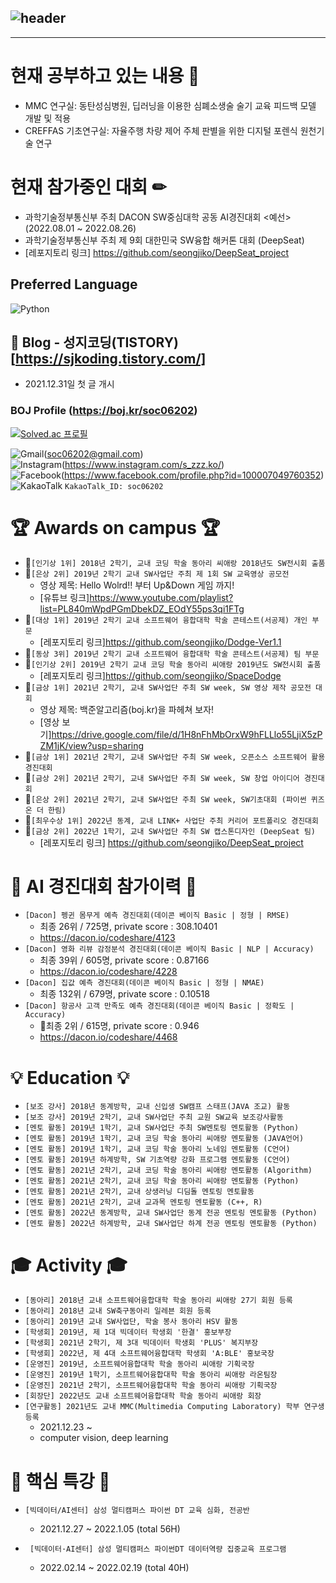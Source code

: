 ![header](https://capsule-render.vercel.app/api?type=waving&color=auto&height=300&section=header&text=SEONGJI-KO&fontSize=90&animation=fadeIn&fontAlignY=38&desc=Let's%20get%20it!%20:\)%20Hi%20There!&descAlignY=51&descAlign=62)
---

---
                                                
<!---
SeongjiGo/SeongjiGo is a ✨ special ✨ repository because its `README.md` (this file) appears on your GitHub profile.
You can click the Preview link to take a look at your changes.
--->

# 현재 공부하고 있는 내용 📓
- MMC 연구실: 동탄성심병원, 딥러닝을 이용한 심폐소생술 술기 교육 피드백 모델 개발 및 적용
- CREFFAS 기초연구실: 자율주행 차량 제어 주체 판별을 위한 디지털 포렌식 원천기술 연구


# 현재 참가중인 대회 ✏
 - 과학기술정부통신부 주최 DACON SW중심대학 공동 AI경진대회 <예선> (2022.08.01 ~ 2022.08.26)
 - 과학기술정부통신부 주최 제 9회 대한민국 SW융합 해커톤 대회 (DeepSeat)
  - [레포지토리 링크] https://github.com/seongjiko/DeepSeat_project
## Preferred Language
![Python](https://img.shields.io/badge/python-3670A0?style=for-the-badge&logo=python&logoColor=ffdd54)

## 📝 Blog - 성지코딩(TISTORY) [https://sjkoding.tistory.com/]
- 2021.12.31일 첫 글 개시 

### BOJ Profile (https://boj.kr/soc06202)
[![Solved.ac
프로필](http://mazassumnida.wtf/api/v2/generate_badge?boj=soc06202)](https://solved.ac/soc06202)

![Gmail](https://img.shields.io/badge/Gmail-D14836?style=for-the-badge&logo=gmail&logoColor=white)(soc06202@gmail.com)</br>
![Instagram](https://img.shields.io/badge/s_zzz.ko-%23E4405F.svg?style=for-the-badge&logo=Instagram&logoColor=white)(https://www.instagram.com/s_zzz.ko/)</br>
![Facebook](https://img.shields.io/badge/Facebook-%231877F2.svg?style=for-the-badge&logo=Facebook&logoColor=white)(https://www.facebook.com/profile.php?id=100007049760352)</br>
![KakaoTalk](https://img.shields.io/badge/kakaotalk-ffcd00.svg?style=for-the-badge&logo=kakaotalk&logoColor=000000) `KakaoTalk_ID: soc06202`</br>

<!---[![Anurag's GitHub stats](https://github-readme-stats.vercel.app/api?username=SeongjiGo)](https://github.com/anuraghazra/github-readme-stats)--->

# :trophy: Awards on campus :trophy:
- 🥇`[인기상 1위] 2018년 2학기, 교내 코딩 학술 동아리 씨애랑 2018년도 SW전시회 출품`
- 🥈`[은상 2위] 2019년 2학기 교내 SW사업단 주최 제 1회 SW 교육영상 공모전`
  - 영상 제목: Hello Wolrd!! 부터 Up&Down 게임 까지!
  - [유튜브 링크]https://www.youtube.com/playlist?list=PL840mWpdPGmDbekDZ_EOdY55ps3qi1FTg
- 🥇`[대상 1위] 2019년 2학기 교내 소프트웨어 융합대학 학술 콘테스트(서공제) 개인 부문`
  - [레포지토리 링크]https://github.com/seongjiko/Dodge-Ver1.1
- 🥉`[동상 3위] 2019년 2학기 교내 소프트웨어 융합대학 학술 콘테스트(서공제) 팀 부문`
- 🥈`[인기상 2위] 2019년 2학기 교내 코딩 학술 동아리 씨애랑 2019년도 SW전시회 출품`
  - [레포지토리 링크]https://github.com/seongjiko/SpaceDodge
- 🥇`[금상 1위] 2021년 2학기, 교내 SW사업단 주최 SW week, SW 영상 제작 공모전 대회`
  - 영상 제목: 백준알고리즘(boj.kr)을 파헤쳐 보자!
  - [영상 보기]https://drive.google.com/file/d/1H8nFhMbOrxW9hFLLlo55LjiX5zPZM1jK/view?usp=sharing
- 🥇`[금상 1위] 2021년 2학기, 교내 SW사업단 주최 SW week, 오픈소스 소프트웨어 활용 경진대회`
- 🥈`[금상 2위] 2021년 2학기, 교내 SW사업단 주최 SW week, SW 창업 아이디어 경진대회`
- 🥈`[은상 2위] 2021년 2학기, 교내 SW사업단 주최 SW week, SW기초대회 (파이썬 퀴즈 온 더 한림)`
- 🥇`[최우수상 1위] 2022년 동계, 교내 LINK+ 사업단 주최 커리어 포트폴리오 경진대회`
- 🥈`[금상 2위] 2022년 1학기, 교내 SW사업단 주최 SW 캡스톤디자인 (DeepSeat 팀)`
  - [레포지토리 링크] https://github.com/seongjiko/DeepSeat_project
# 🤖 AI 경진대회 참가이력 🤖
- `[Dacon] 펭귄 몸무게 예측 경진대회(데이콘 베이직 Basic | 정형 | RMSE)`
  - 최종 26위 / 725명, private score : 308.10401
  - https://dacon.io/codeshare/4123
- `[Dacon] 영화 리뷰 감정분석 경진대회(데이콘 베이직 Basic | NLP | Accuracy)`
  - 최종 39위 / 605명, private score : 0.87166
  - https://dacon.io/codeshare/4228
- `[Dacon] 집값 예측 경진대회(데이콘 베이직 Basic | 정형 | NMAE)`
  - 최종 132위 / 679명, private score : 0.10518
- `[Dacon] 항공사 고객 만족도 예측 경진대회(데이콘 베이직 Basic | 정확도 | Accuracy)`
  - 🥈최종 2위 / 615명, private score : 0.946
  - https://dacon.io/codeshare/4468

# :bulb: Education :bulb:
- `[보조 강사] 2018년 동계방학, 교내 신입생 SW캠프 스태프(JAVA 조교) 활동`
- `[보조 강사] 2019년 2학기, 교내 SW사업단 주최 교원 SW교육 보조강사활동`
- `[멘토 활동] 2019년 1학기, 교내 SW사업단 주최 SW멘토링 멘토활동 (Python)`
- `[멘토 활동] 2019년 1학기, 교내 코딩 학술 동아리 씨애랑 멘토활동 (JAVA언어)`
- `[멘토 활동] 2019년 1학기, 교내 코딩 학술 동아리 노네임 멘토활동 (C언어)`
- `[멘토 활동] 2019년 하계방학, SW 기초역량 강화 프로그램 멘토활동 (C언어)`
- `[멘토 활동] 2021년 2학기, 교내 코딩 학술 동아리 씨애랑 멘토활동 (Algorithm)`
- `[멘토 활동] 2021년 2학기, 교내 코딩 학술 동아리 씨애랑 멘토활동 (Python)`
- `[멘토 활동] 2021년 2학기, 교내 상생러닝 디딤돌 멘토링 멘토활동`
- `[멘토 활동] 2021년 2학기, 교내 교과목 멘토링 멘토활동 (C++, R)`
- `[멘토 활동] 2022년 동계방학, 교내 SW사업단 동계 전공 멘토링 멘토활동 (Python)`
- `[멘토 활동] 2022년 하계방학, 교내 SW사업단 하계 전공 멘토링 멘토활동 (Python)`
#  :mortar_board: Activity :mortar_board:
- `[동아리] 2018년 교내 소프트웨어융합대학 학술 동아리 씨애랑 27기 회원 등록`
- `[동아리] 2018년 교내 SW축구동아리 일레븐 회원 등록`
- `[동아리] 2019년 교내 SW사업단, 학술 봉사 동아리 HSV 활동`
- `[학생회] 2019년, 제 1대 빅데이터 학생회 '한결' 홍보부장`
- `[학생회] 2021년 2학기, 제 3대 빅데이터 학생회 'PLUS' 복지부장`
- `[학생회] 2022년, 제 4대 소프트웨어융합대학 학생회 'A:BLE' 홍보국장`
- `[운영진] 2019년, 소프트웨어융합대학 학술 동아리 씨애랑 기획국장`
- `[운영진] 2019년 1학기, 소프트웨어융합대학 학술 동아리 씨애랑 라온팀장`
- `[운영진] 2021년 2학기, 소프트웨어융합대학 학술 동아리 씨애랑 기획국장`
- `[회장단] 2022년도 교내 소프트웨어융합대학 학술 동아리 씨애랑 회장`
- `[연구활동] 2021년도 교내 MMC(Multimedia Computing Laboratory) 학부 연구생 등록`
  - 2021.12.23 ~
  - computer vision, deep learning

# 🏫 핵심 특강 🏫
- `[빅데이터/AI센터] 삼성 멀티캠퍼스 파이썬 DT 교육 심화, 전공반 `
  - 2021.12.27 ~ 2022.1.05 (total 56H)

- `	[빅데이터·AI센터] 삼성 멀티캠퍼스 파이썬DT 데이터역량 집중교육 프로그램`
  - 2022.02.14 ~ 2022.02.19 (total 40H)
